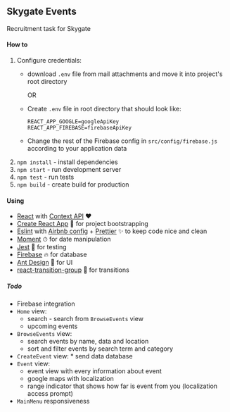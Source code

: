 ## Skygate Events

Recruitment task for Skygate

#### How to
1. Configure credentials:    
    * download `.env` file from mail attachments and move it into project's root directory 
    
      OR
    
    * Create `.env` file in root directory that should look like:
      ```
      REACT_APP_GOOGLE=googleApiKey
      REACT_APP_FIREBASE=firebaseApiKey
      ```
    * Change the rest of the Firebase config in `src/config/firebase.js` according to your application data
2. `npm install` - install dependencies
3. `npm start` - run development server
4. `npm test` - run tests
5. `npm build` - create build for production

#### Using
* [React](https://reactjs.org/) with [Context API](https://reactjs.org/docs/context.html)  ❤
* [Create React App](https://github.com/facebookincubator/create-react-app) 💎 for project bootstrapping
* [Eslint](https://github.com/eslint/eslint) with [Airbnb config](https://github.com/airbnb/javascript) + [Prettier](https://github.com/prettier/prettier) ✨ to keep code nice and clean
* [Moment](https://github.com/moment/moment) ⏱ for date manipulation
* [Jest](https://github.com/facebook/jest) 📝 for testing
* [Firebase](https://www.npmjs.com/package/firebase) 🔥 for database
* [Ant Design](https://ant.design/) 🐜 for UI
* [react-transition-group](https://github.com/reactjs/react-transition-group) 🚀 for transitions

##### Todo
* Firebase integration  
* `Home` view:
  * search - search from `BrowseEvents` view
  * upcoming events
* `BrowseEvents` view:
    * search events by name, data and location
    * sort and filter
    events by search term and category
* `CreateEvent` view:
		* send data database
* `Event` view:
  * event view with every information about event
  * google maps with localization
  * range indicator that shows how far is event from you (localization access prompt)
* `MainMenu` responsiveness
